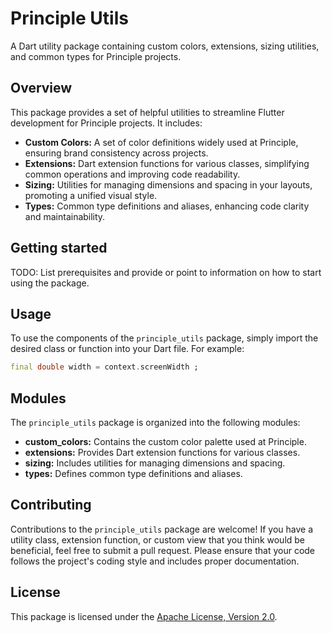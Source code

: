 # Principle Utils

A Dart utility package containing custom colors, extensions, sizing utilities, and common types for Principle projects.

## Overview

This package provides a set of helpful utilities to streamline Flutter development for Principle projects. It includes:

* **Custom Colors:** A set of color definitions widely used at Principle, ensuring brand consistency across projects.
* **Extensions:** Dart extension functions for various classes, simplifying common operations and improving code readability.
* **Sizing:** Utilities for managing dimensions and spacing in your layouts, promoting a unified visual style.
* **Types:** Common type definitions and aliases, enhancing code clarity and maintainability.

## Getting started

TODO: List prerequisites and provide or point to information on how to
start using the package.


## Usage

To use the components of the `principle_utils` package, simply import the desired class or function into your Dart file. For example:

```dart
final double width = context.screenWidth ;
```

## Modules

The `principle_utils` package is organized into the following modules:

* **custom_colors:** Contains the custom color palette used at Principle.
* **extensions:** Provides Dart extension functions for various classes.
* **sizing:** Includes utilities for managing dimensions and spacing.
* **types:** Defines common type definitions and aliases.

## Contributing

Contributions to the `principle_utils` package are welcome! If you have a utility class, extension function, or custom view that you think would be beneficial, feel free to submit a pull request. Please ensure that your code follows the project's coding style and includes proper documentation.

## License

This package is licensed under the [Apache License, Version 2.0](http://www.apache.org/licenses/LICENSE-2.0).
